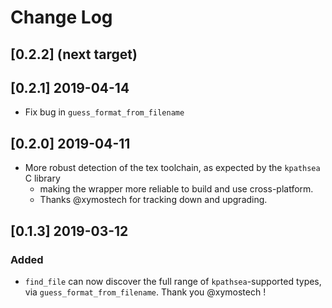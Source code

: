 # Change Log

## [0.2.2] (next target)

## [0.2.1] 2019-04-14

 * Fix bug in `guess_format_from_filename`

## [0.2.0] 2019-04-11

* More robust detection of the tex toolchain, as expected by the `kpathsea` C library
   * making the wrapper more reliable to build and use cross-platform.
   * Thanks @xymostech for tracking down and upgrading.

## [0.1.3] 2019-03-12

### Added

* `find_file` can now discover the full range of `kpathsea`-supported types, via `guess_format_from_filename`. Thank you @xymostech !